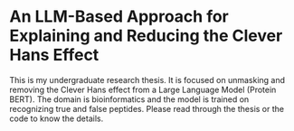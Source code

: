 # An LLM-Based Approach for Explaining and Reducing the Clever Hans Effect

This is my undergraduate research thesis. It is focused on unmasking and removing the Clever Hans effect from a Large Language Model (Protein BERT). The domain is bioinformatics and the model is trained on recognizing true and false peptides. Please read through the thesis or the code to know the details.
